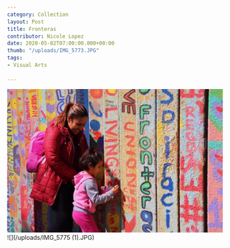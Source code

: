 ```yaml
---
category: Collection
layout: Post
title: Fronteras
contributor: Nicole Lopez
date: 2020-05-02T07:00:00.000+00:00
thumb: "/uploads/IMG_5773.JPG"
tags:
- Visual Arts

---
```

![Medium: Photography](/uploads/IMG_5773.JPG)![](/uploads/IMG_5775 (1).JPG)